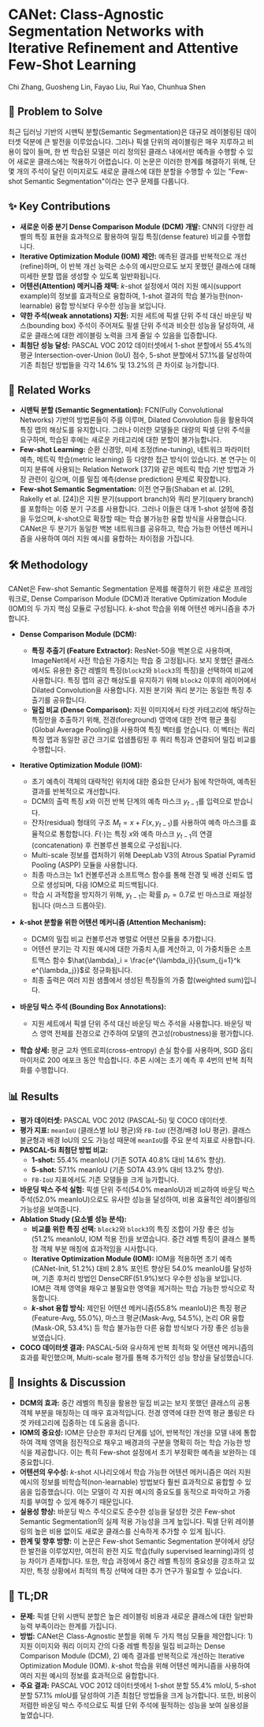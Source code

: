 # CANet: Class-Agnostic Segmentation Networks with Iterative Refinement and Attentive Few-Shot Learning
Chi Zhang, Guosheng Lin, Fayao Liu, Rui Yao, Chunhua Shen

## 🧩 Problem to Solve
최근 딥러닝 기반의 시맨틱 분할(Semantic Segmentation)은 대규모 레이블링된 데이터셋 덕분에 큰 발전을 이루었습니다. 그러나 픽셀 단위의 레이블링은 매우 지루하고 비용이 많이 들며, 한 번 학습된 모델은 미리 정의된 클래스 내에서만 예측을 수행할 수 있어 새로운 클래스에는 적용하기 어렵습니다. 이 논문은 이러한 한계를 해결하기 위해, 단 몇 개의 주석이 달린 이미지로도 새로운 클래스에 대한 분할을 수행할 수 있는 "Few-shot Semantic Segmentation"이라는 연구 문제를 다룹니다.

## ✨ Key Contributions
*   **새로운 이중 분기 Dense Comparison Module (DCM) 개발:** CNN의 다양한 레벨의 특징 표현을 효과적으로 활용하여 밀집 특징(dense feature) 비교를 수행합니다.
*   **Iterative Optimization Module (IOM) 제안:** 예측된 결과를 반복적으로 개선(refine)하며, 이 반복 개선 능력은 소수의 예시만으로도 보지 못했던 클래스에 대해 미세한 분할 맵을 생성할 수 있도록 일반화됩니다.
*   **어텐션(Attention) 메커니즘 채택:** $k$-shot 설정에서 여러 지원 예시(support example)의 정보를 효과적으로 융합하여, 1-shot 결과의 학습 불가능한(non-learnable) 융합 방식보다 우수한 성능을 보입니다.
*   **약한 주석(weak annotations) 지원:** 지원 세트에 픽셀 단위 주석 대신 바운딩 박스(bounding box) 주석이 주어져도 필셀 단위 주석과 비슷한 성능을 달성하여, 새로운 클래스에 대한 레이블링 노력을 크게 줄일 수 있음을 입증합니다.
*   **최첨단 성능 달성:** PASCAL VOC 2012 데이터셋에서 1-shot 분할에서 55.4%의 평균 Intersection-over-Union (IoU) 점수, 5-shot 분할에서 57.1%를 달성하여 기존 최첨단 방법들을 각각 14.6% 및 13.2%의 큰 차이로 능가합니다.

## 📎 Related Works
*   **시맨틱 분할 (Semantic Segmentation):** FCN(Fully Convolutional Networks) 기반의 방법론들이 주를 이루며, Dilated Convolution 등을 활용하여 특징 맵의 해상도를 유지합니다. 그러나 이러한 모델들은 대량의 픽셀 단위 주석을 요구하며, 학습된 후에는 새로운 카테고리에 대한 분할이 불가능합니다.
*   **Few-shot Learning:** 순환 신경망, 미세 조정(fine-tuning), 네트워크 파라미터 예측, 메트릭 학습(metric learning) 등 다양한 접근 방식이 있습니다. 본 연구는 이미지 분류에 사용되는 Relation Network [37]와 같은 메트릭 학습 기반 방법과 가장 관련이 깊으며, 이를 밀집 예측(dense prediction) 문제로 확장합니다.
*   **Few-shot Semantic Segmentation:** 이전 연구들(Shaban et al. [29], Rakelly et al. [24])은 지원 분기(support branch)와 쿼리 분기(query branch)를 포함하는 이중 분기 구조를 사용합니다. 그러나 이들은 대개 1-shot 설정에 중점을 두었으며, $k$-shot으로 확장할 때는 학습 불가능한 융합 방식을 사용했습니다. CANet은 두 분기가 동일한 백본 네트워크를 공유하고, 학습 가능한 어텐션 메커니즘을 사용하여 여러 지원 예시를 융합하는 차이점을 가집니다.

## 🛠️ Methodology
CANet은 Few-shot Semantic Segmentation 문제를 해결하기 위한 새로운 프레임워크로, Dense Comparison Module (DCM)과 Iterative Optimization Module (IOM)의 두 가지 핵심 모듈로 구성됩니다. $k$-shot 학습을 위해 어텐션 메커니즘을 추가합니다.

*   **Dense Comparison Module (DCM):**
    *   **특징 추출기 (Feature Extractor):** ResNet-50을 백본으로 사용하며, ImageNet에서 사전 학습된 가중치는 학습 중 고정됩니다. 보지 못했던 클래스에서도 유용한 중간 레벨의 특징(`block2`와 `block3`의 특징)을 선택하여 비교에 사용합니다. 특징 맵의 공간 해상도를 유지하기 위해 `block2` 이후의 레이어에서 Dilated Convolution을 사용합니다. 지원 분기와 쿼리 분기는 동일한 특징 추출기를 공유합니다.
    *   **밀집 비교 (Dense Comparison):** 지원 이미지에서 타겟 카테고리에 해당하는 특징만을 추출하기 위해, 전경(foreground) 영역에 대한 전역 평균 풀링(Global Average Pooling)을 사용하여 특징 벡터를 얻습니다. 이 벡터는 쿼리 특징 맵과 동일한 공간 크기로 업샘플링된 후 쿼리 특징과 연결되어 밀집 비교를 수행합니다.

*   **Iterative Optimization Module (IOM):**
    *   초기 예측이 객체의 대략적인 위치에 대한 중요한 단서가 됨에 착안하여, 예측된 결과를 반복적으로 개선합니다.
    *   DCM의 출력 특징 $x$와 이전 반복 단계의 예측 마스크 $y_{t-1}$를 입력으로 받습니다.
    *   잔차(residual) 형태의 구조 $M_t = x + F(x, y_{t-1})$를 사용하여 예측 마스크를 효율적으로 통합합니다. $F(\cdot)$는 특징 $x$와 예측 마스크 $y_{t-1}$의 연결(concatenation) 후 컨볼루션 블록으로 구성됩니다.
    *   Multi-scale 정보를 캡처하기 위해 DeepLab V3의 Atrous Spatial Pyramid Pooling (ASPP) 모듈을 사용합니다.
    *   최종 마스크는 1x1 컨볼루션과 소프트맥스 함수를 통해 전경 및 배경 신뢰도 맵으로 생성되며, 다음 IOM으로 피드백됩니다.
    *   학습 시 과적합을 방지하기 위해, $y_{t-1}$는 확률 $p_r=0.7$로 빈 마스크로 재설정됩니다 (마스크 드롭아웃).

*   **$k$-shot 분할을 위한 어텐션 메커니즘 (Attention Mechanism):**
    *   DCM의 밀집 비교 컨볼루션과 병렬로 어텐션 모듈을 추가합니다.
    *   어텐션 분기는 각 지원 예시에 대한 가중치 $\lambda_i$를 계산하고, 이 가중치들은 소프트맥스 함수 $\hat{\lambda}_i = \frac{e^{\lambda_i}}{\sum_{j=1}^k e^{\lambda_j}}$로 정규화됩니다.
    *   최종 출력은 여러 지원 샘플에서 생성된 특징들의 가중 합(weighted sum)입니다.

*   **바운딩 박스 주석 (Bounding Box Annotations):**
    *   지원 세트에서 픽셀 단위 주석 대신 바운딩 박스 주석을 사용합니다. 바운딩 박스 영역 전체를 전경으로 간주하여 모델의 견고성(robustness)을 평가합니다.

*   **학습 상세:** 평균 교차 엔트로피(cross-entropy) 손실 함수를 사용하며, SGD 옵티마이저로 200 에포크 동안 학습합니다. 추론 시에는 초기 예측 후 4번의 반복 최적화를 수행합니다.

## 📊 Results
*   **평가 데이터셋:** PASCAL VOC 2012 (PASCAL-5i) 및 COCO 데이터셋.
*   **평가 지표:** `meanIoU` (클래스별 IoU 평균)와 `FB-IoU` (전경/배경 IoU 평균). 클래스 불균형과 배경 IoU의 오도 가능성 때문에 `meanIoU`를 주요 분석 지표로 사용합니다.
*   **PASCAL-5i 최첨단 방법 비교:**
    *   **1-shot:** 55.4% meanIoU (기존 SOTA 40.8% 대비 14.6% 향상).
    *   **5-shot:** 57.1% meanIoU (기존 SOTA 43.9% 대비 13.2% 향상).
    *   `FB-IoU` 지표에서도 기존 모델들을 크게 능가합니다.
*   **바운딩 박스 주석 실험:** 픽셀 단위 주석(54.0% meanIoU)과 비교하여 바운딩 박스 주석(52.0% meanIoU)으로도 유사한 성능을 달성하여, 비용 효율적인 레이블링의 가능성을 보여줍니다.
*   **Ablation Study (요소별 성능 분석):**
    *   **비교를 위한 특징 선택:** `block2`와 `block3`의 특징 조합이 가장 좋은 성능(51.2% meanIoU, IOM 적용 전)을 보였습니다. 중간 레벨 특징이 클래스 불특정 객체 부분 매칭에 효과적임을 시사합니다.
    *   **Iterative Optimization Module (IOM):** IOM을 적용하면 초기 예측(CANet-Init, 51.2%) 대비 2.8% 포인트 향상된 54.0% meanIoU를 달성하며, 기존 후처리 방법인 DenseCRF(51.9%)보다 우수한 성능을 보입니다. IOM은 객체 영역을 채우고 불필요한 영역을 제거하는 학습 가능한 방식으로 작동합니다.
    *   **$k$-shot 융합 방식:** 제안된 어텐션 메커니즘(55.8% meanIoU)은 특징 평균(Feature-Avg, 55.0%), 마스크 평균(Mask-Avg, 54.5%), 논리 OR 융합(Mask-OR, 53.4%) 등 학습 불가능한 다른 융합 방식보다 가장 좋은 성능을 보였습니다.
*   **COCO 데이터셋 결과:** PASCAL-5i와 유사하게 반복 최적화 및 어텐션 메커니즘의 효과를 확인했으며, Multi-scale 평가를 통해 추가적인 성능 향상을 달성했습니다.

## 🧠 Insights & Discussion
*   **DCM의 효과:** 중간 레벨의 특징을 활용한 밀집 비교는 보지 못했던 클래스의 공통 객체 부분을 매칭하는 데 매우 효과적입니다. 전경 영역에 대한 전역 평균 풀링은 타겟 카테고리에 집중하는 데 도움을 줍니다.
*   **IOM의 중요성:** IOM은 단순한 후처리 단계를 넘어, 반복적인 개선을 모델 내에 통합하여 객체 영역을 점진적으로 채우고 배경과의 구분을 명확히 하는 학습 가능한 방식을 제공합니다. 이는 특히 Few-shot 설정에서 초기 부정확한 예측을 보완하는 데 중요합니다.
*   **어텐션의 우수성:** $k$-shot 시나리오에서 학습 가능한 어텐션 메커니즘은 여러 지원 예시의 정보를 비학습적(non-learnable) 방법보다 훨씬 효과적으로 융합할 수 있음을 입증했습니다. 이는 모델이 각 지원 예시의 중요도를 동적으로 파악하고 가중치를 부여할 수 있게 해주기 때문입니다.
*   **실용성 향상:** 바운딩 박스 주석으로도 준수한 성능을 달성한 것은 Few-shot Semantic Segmentation의 실제 적용 가능성을 크게 높입니다. 픽셀 단위 레이블링의 높은 비용 없이도 새로운 클래스를 신속하게 추가할 수 있게 됩니다.
*   **한계 및 향후 방향:** 이 논문은 Few-shot Semantic Segmentation 분야에서 상당한 발전을 이루었지만, 여전히 완전 지도 학습(fully supervised learning)과의 성능 차이가 존재합니다. 또한, 학습 과정에서 중간 레벨 특징의 중요성을 강조하고 있지만, 특정 상황에서 최적의 특징 선택에 대한 추가 연구가 필요할 수 있습니다.

## 📌 TL;DR
*   **문제:** 픽셀 단위 시맨틱 분할은 높은 레이블링 비용과 새로운 클래스에 대한 일반화 능력 부족이라는 한계를 가집니다.
*   **방법:** CANet은 Class-Agnostic 분할을 위해 두 가지 핵심 모듈을 제안합니다: 1) 지원 이미지와 쿼리 이미지 간의 다중 레벨 특징을 밀집 비교하는 Dense Comparison Module (DCM), 2) 예측 결과를 반복적으로 개선하는 Iterative Optimization Module (IOM). $k$-shot 학습을 위해 어텐션 메커니즘을 사용하여 여러 지원 예시의 정보를 효과적으로 융합합니다.
*   **주요 결과:** PASCAL VOC 2012 데이터셋에서 1-shot 분할 55.4% mIoU, 5-shot 분할 57.1% mIoU를 달성하여 기존 최첨단 방법들을 크게 능가합니다. 또한, 비용이 저렴한 바운딩 박스 주석으로도 픽셀 단위 주석에 필적하는 성능을 보여 실용성을 높였습니다.